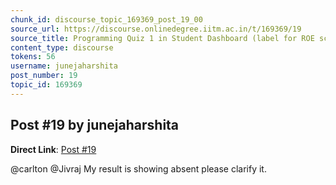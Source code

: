 ```yaml
---
chunk_id: discourse_topic_169369_post_19_00
source_url: https://discourse.onlinedegree.iitm.ac.in/t/169369/19
source_title: Programming Quiz 1 in Student Dashboard (label for ROE scores) - showing absent or incorrect
content_type: discourse
tokens: 56
username: junejaharshita
post_number: 19
topic_id: 169369
---
```


## Post #19 by junejaharshita

**Direct Link**: [Post #19](https://discourse.onlinedegree.iitm.ac.in/t/169369/19)

@carlton @Jivraj My result is showing absent please clarify it.
